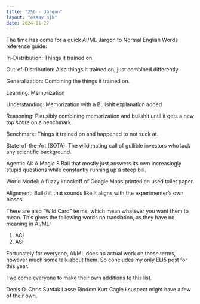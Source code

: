 ```yaml
---
title: "256 - Jargon"
layout: "essay.njk"
date: 2024-11-27
---
```


The time has come for a quick AI/ML Jargon to Normal English Words reference guide:

In-Distribution: Things it trained on.

Out-of-Distribution: Also things it trained on, just combined differently.

Generalization: Combining the things it trained on.

Learning: Memorization

Understanding: Memorization with a Bullshit explanation added

Reasoning: Plausibly combining memorization and bullshit until it gets a new top score on a benchmark.

Benchmark: Things it trained on and happened to not suck at.

State-of-the-Art (SOTA): The wild mating call of gullible investors who lack any scientific background.

Agentic AI: A Magic 8 Ball that mostly just answers its own increasingly stupid questions while constantly running up a steep bill.

World Model: A fuzzy knockoff of Google Maps printed on used toilet paper.

Alignment: Bullshit that sounds like it aligns with the experimenter’s own biases.

There are also “Wild Card” terms, which mean whatever you want them to mean. This gives the following words no translation, as they have no meaning in AI/ML:

1. AGI
2. ASI

Fortunately for everyone, AI/ML does no actual work on these terms, however much some talk about them. So concludes my only ELI5 post for this year.

I welcome everyone to make their own additions to this list. 

Denis O. Chris Surdak Lasse Rindom Kurt Cagle I suspect might have a few of their own.

